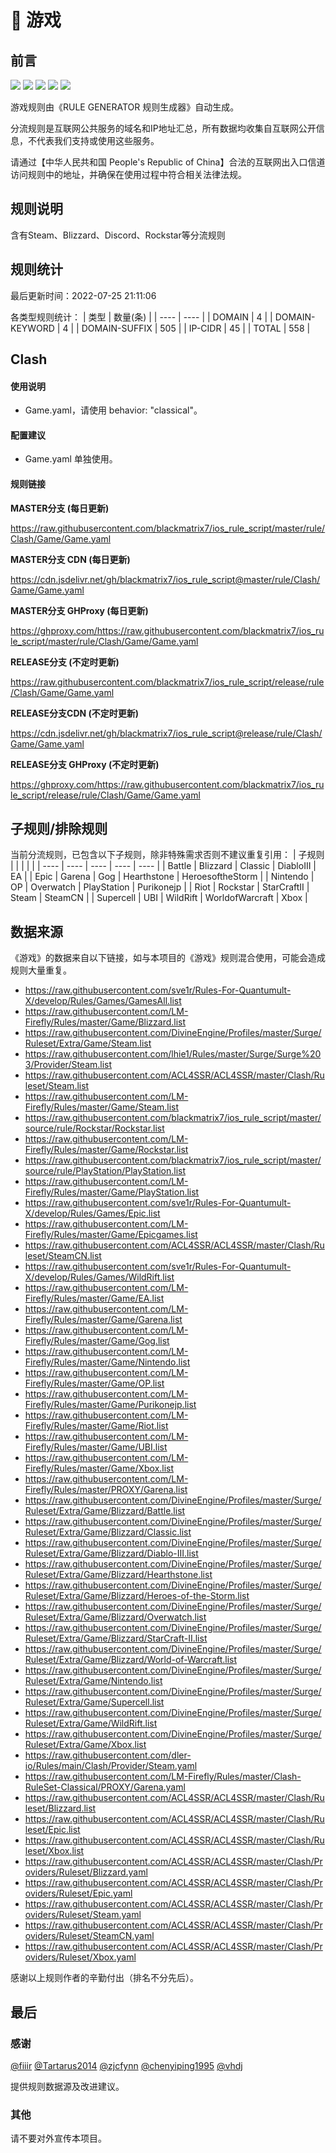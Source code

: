 # 🧸 游戏

## 前言

![](https://shields.io/badge/-移除重复规则-ff69b4) ![](https://shields.io/badge/-DOMAIN与DOMAIN--SUFFIX合并-green) ![](https://shields.io/badge/-DOMAIN--SUFFIX间合并-critical) ![](https://shields.io/badge/-DOMAIN--SUFFIX与DOMAIN--KEYWORD合并-blue) ![](https://shields.io/badge/-IP--CIDR(6)合并-blueviolet) 

游戏规则由《RULE GENERATOR 规则生成器》自动生成。

分流规则是互联网公共服务的域名和IP地址汇总，所有数据均收集自互联网公开信息，不代表我们支持或使用这些服务。

请通过【中华人民共和国 People's Republic of China】合法的互联网出入口信道访问规则中的地址，并确保在使用过程中符合相关法律法规。

## 规则说明
含有Steam、Blizzard、Discord、Rockstar等分流规则

## 规则统计

最后更新时间：2022-07-25 21:11:06

各类型规则统计：
| 类型 | 数量(条)  | 
| ---- | ----  |
| DOMAIN | 4  | 
| DOMAIN-KEYWORD | 4  | 
| DOMAIN-SUFFIX | 505  | 
| IP-CIDR | 45  | 
| TOTAL | 558  | 


## Clash 

#### 使用说明
- Game.yaml，请使用 behavior: "classical"。

#### 配置建议
- Game.yaml 单独使用。

#### 规则链接
**MASTER分支 (每日更新)**

https://raw.githubusercontent.com/blackmatrix7/ios_rule_script/master/rule/Clash/Game/Game.yaml

**MASTER分支 CDN (每日更新)**

https://cdn.jsdelivr.net/gh/blackmatrix7/ios_rule_script@master/rule/Clash/Game/Game.yaml

**MASTER分支 GHProxy (每日更新)**

https://ghproxy.com/https://raw.githubusercontent.com/blackmatrix7/ios_rule_script/master/rule/Clash/Game/Game.yaml

**RELEASE分支 (不定时更新)**

https://raw.githubusercontent.com/blackmatrix7/ios_rule_script/release/rule/Clash/Game/Game.yaml

**RELEASE分支CDN (不定时更新)**

https://cdn.jsdelivr.net/gh/blackmatrix7/ios_rule_script@release/rule/Clash/Game/Game.yaml

**RELEASE分支 GHProxy (不定时更新)**

https://ghproxy.com/https://raw.githubusercontent.com/blackmatrix7/ios_rule_script/release/rule/Clash/Game/Game.yaml

## 子规则/排除规则

当前分流规则，已包含以下子规则，除非特殊需求否则不建议重复引用：
| 子规则  |  |  |  |  | 
| ---- | ---- | ---- | ---- | ----  |
| Battle | Blizzard | Classic | DiabloIII | EA  | 
| Epic | Garena | Gog | Hearthstone | HeroesoftheStorm  | 
| Nintendo | OP | Overwatch | PlayStation | Purikonejp  | 
| Riot | Rockstar | StarCraftII | Steam | SteamCN  | 
| Supercell | UBI | WildRift | WorldofWarcraft | Xbox  | 


## 数据来源

《游戏》的数据来自以下链接，如与本项目的《游戏》规则混合使用，可能会造成规则大量重复。

- https://raw.githubusercontent.com/sve1r/Rules-For-Quantumult-X/develop/Rules/Games/GamesAll.list
- https://raw.githubusercontent.com/LM-Firefly/Rules/master/Game/Blizzard.list
- https://raw.githubusercontent.com/DivineEngine/Profiles/master/Surge/Ruleset/Extra/Game/Steam.list
- https://raw.githubusercontent.com/lhie1/Rules/master/Surge/Surge%203/Provider/Steam.list
- https://raw.githubusercontent.com/ACL4SSR/ACL4SSR/master/Clash/Ruleset/Steam.list
- https://raw.githubusercontent.com/LM-Firefly/Rules/master/Game/Steam.list
- https://raw.githubusercontent.com/blackmatrix7/ios_rule_script/master/source/rule/Rockstar/Rockstar.list
- https://raw.githubusercontent.com/LM-Firefly/Rules/master/Game/Rockstar.list
- https://raw.githubusercontent.com/blackmatrix7/ios_rule_script/master/source/rule/PlayStation/PlayStation.list
- https://raw.githubusercontent.com/LM-Firefly/Rules/master/Game/PlayStation.list
- https://raw.githubusercontent.com/sve1r/Rules-For-Quantumult-X/develop/Rules/Games/Epic.list
- https://raw.githubusercontent.com/LM-Firefly/Rules/master/Game/Epicgames.list
- https://raw.githubusercontent.com/ACL4SSR/ACL4SSR/master/Clash/Ruleset/SteamCN.list
- https://raw.githubusercontent.com/sve1r/Rules-For-Quantumult-X/develop/Rules/Games/WildRift.list
- https://raw.githubusercontent.com/LM-Firefly/Rules/master/Game/EA.list
- https://raw.githubusercontent.com/LM-Firefly/Rules/master/Game/Garena.list
- https://raw.githubusercontent.com/LM-Firefly/Rules/master/Game/Gog.list
- https://raw.githubusercontent.com/LM-Firefly/Rules/master/Game/Nintendo.list
- https://raw.githubusercontent.com/LM-Firefly/Rules/master/Game/OP.list
- https://raw.githubusercontent.com/LM-Firefly/Rules/master/Game/Purikonejp.list
- https://raw.githubusercontent.com/LM-Firefly/Rules/master/Game/Riot.list
- https://raw.githubusercontent.com/LM-Firefly/Rules/master/Game/UBI.list
- https://raw.githubusercontent.com/LM-Firefly/Rules/master/Game/Xbox.list
- https://raw.githubusercontent.com/LM-Firefly/Rules/master/PROXY/Garena.list
- https://raw.githubusercontent.com/DivineEngine/Profiles/master/Surge/Ruleset/Extra/Game/Blizzard/Battle.list
- https://raw.githubusercontent.com/DivineEngine/Profiles/master/Surge/Ruleset/Extra/Game/Blizzard/Classic.list
- https://raw.githubusercontent.com/DivineEngine/Profiles/master/Surge/Ruleset/Extra/Game/Blizzard/Diablo-III.list
- https://raw.githubusercontent.com/DivineEngine/Profiles/master/Surge/Ruleset/Extra/Game/Blizzard/Hearthstone.list
- https://raw.githubusercontent.com/DivineEngine/Profiles/master/Surge/Ruleset/Extra/Game/Blizzard/Heroes-of-the-Storm.list
- https://raw.githubusercontent.com/DivineEngine/Profiles/master/Surge/Ruleset/Extra/Game/Blizzard/Overwatch.list
- https://raw.githubusercontent.com/DivineEngine/Profiles/master/Surge/Ruleset/Extra/Game/Blizzard/StarCraft-II.list
- https://raw.githubusercontent.com/DivineEngine/Profiles/master/Surge/Ruleset/Extra/Game/Blizzard/World-of-Warcraft.list
- https://raw.githubusercontent.com/DivineEngine/Profiles/master/Surge/Ruleset/Extra/Game/Nintendo.list
- https://raw.githubusercontent.com/DivineEngine/Profiles/master/Surge/Ruleset/Extra/Game/Supercell.list
- https://raw.githubusercontent.com/DivineEngine/Profiles/master/Surge/Ruleset/Extra/Game/WildRift.list
- https://raw.githubusercontent.com/DivineEngine/Profiles/master/Surge/Ruleset/Extra/Game/Xbox.list
- https://raw.githubusercontent.com/dler-io/Rules/main/Clash/Provider/Steam.yaml
- https://raw.githubusercontent.com/LM-Firefly/Rules/master/Clash-RuleSet-Classical/PROXY/Garena.yaml
- https://raw.githubusercontent.com/ACL4SSR/ACL4SSR/master/Clash/Ruleset/Blizzard.list
- https://raw.githubusercontent.com/ACL4SSR/ACL4SSR/master/Clash/Ruleset/Epic.list
- https://raw.githubusercontent.com/ACL4SSR/ACL4SSR/master/Clash/Ruleset/Xbox.list
- https://raw.githubusercontent.com/ACL4SSR/ACL4SSR/master/Clash/Providers/Ruleset/Blizzard.yaml
- https://raw.githubusercontent.com/ACL4SSR/ACL4SSR/master/Clash/Providers/Ruleset/Epic.yaml
- https://raw.githubusercontent.com/ACL4SSR/ACL4SSR/master/Clash/Providers/Ruleset/Steam.yaml
- https://raw.githubusercontent.com/ACL4SSR/ACL4SSR/master/Clash/Providers/Ruleset/SteamCN.yaml
- https://raw.githubusercontent.com/ACL4SSR/ACL4SSR/master/Clash/Providers/Ruleset/Xbox.yaml


感谢以上规则作者的辛勤付出（排名不分先后）。

## 最后

### 感谢

[@fiiir](https://github.com/fiiir) [@Tartarus2014](https://github.com/Tartarus2014) [@zjcfynn](https://github.com/zjcfynn) [@chenyiping1995](https://github.com/chenyiping1995) [@vhdj](https://github.com/vhdj)

提供规则数据源及改进建议。

### 其他

请不要对外宣传本项目。